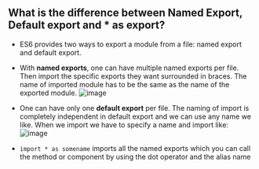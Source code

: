 ## What is the difference between Named Export, Default export and * as export?

- ES6 provides two ways to export a module from a file: named export and default export.
- With **named exports**, one can have multiple named exports per file. Then import the specific exports they want surrounded in braces. The name of imported module has to be the same as the name of the exported module.
![image](https://github.com/RyanCrasta/MasterReact/assets/65001186/37c904e1-0e0d-4a99-a180-de0deda4550d)

- One can have only one **default export** per file. The naming of import is completely independent in default export and we can use any name we like. When we import we have to specify a name and import like:
![image](https://github.com/RyanCrasta/MasterReact/assets/65001186/6cdec913-fcc2-4c1a-b6c6-7a6e98b76d47)

- `import * as somename` imports all the named exports which you can call the method or component by using the dot operator and the alias name
